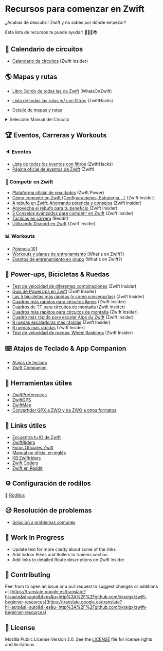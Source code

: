 # Recursos para comenzar en Zwift

¿Acabas de descubrir Zwift y no sabes por dónde empezar?

Esta lista de recursos te puede ayudar! 🚴🏻‍♂️📚

## 📆 Calendario de circuitos


- [Calendario de circuitos](https://translate.google.es/translate?hl=auto&sl=auto&tl=es&u=http%3A%2F%2Fzwiftinsider.com/schedule/) (Zwift Insider)
</details>

## :earth_americas: Mapas y rutas 
  - [Libro Gordo de todas las de Zwift](https://translate.google.es/translate?hl=auto&sl=auto&tl=es&u=http%3A%2F%2Fwhatsonzwift.com/worlds/) (WhatsOnZwift)

  - [Lista de todas las rutas w/ con filtros](https://translate.google.es/translate?hl=auto&sl=auto&tl=es&u=http%3A%2F%2Fzwifthacks.com/app/routes/) (ZwiftHacks)

  - [Detalle de mapas y rutas](maps.md)
  
  <details>
  <summary>Selección Manual del Circuito</summary>
  
  - [Con Zwift-Preferences](https://zwifthacks.com/zwift-preferences/)
  - [Editando prefs.xml](https://zwiftinsider.com/world-tag/)
  
  </details>
  
## 🏆 Eventos, Carreras y Workouts

### :speaker: Eventos

- [Lista de todos los eventos con filtros](https://translate.google.es/translate?hl=auto&sl=auto&tl=es&u=http%3A%2F%2Fzwifthacks.com/app/events/) (ZwiftHacks)
- [Página oficial de eventos de Zwift](https://translate.google.es/translate?hl=auto&sl=auto&tl=es&u=http%3A%2F%2Fzwift.com/events/) (Zwift)

### :checkered_flag: Competir en Zwift

- [Plataforma oficial de resultados](https://translate.google.es/translate?hl=auto&sl=auto&tl=es&u=http%3A%2F%2Fzwiftpower.com/) (Zwift Power)
- [Cómo competir en Zwift (Configuraciones, Estrategia,...)](https://translate.google.es/translate?hl=auto&sl=auto&tl=es&u=http%3A%2F%2Fzwiftinsider.com/how-to-race/) (Zwift Insider)
- [A rebufo en Zwift: Ahorrando potencia y consejos](https://translate.google.es/translate?hl=auto&sl=auto&tl=es&u=http%3A%2F%2Fzwiftinsider.com/zwift-drafting/) (Zwift Insider)
- [Aprovecha el rebufo para tu beneficio ](https://translate.google.es/translate?hl=auto&sl=auto&tl=es&u=http%3A%2F%2Fzwift.com/news/15937-zwift-how-to-use-the-draft-to-your-advantage) (Zwift Insider)
- [5 Consejos avanzados para competir en Zwift](https://translate.google.es/translate?hl=auto&sl=auto&tl=es&u=http%3A%2F%2Fzwiftinsider.com/5-advanced-zwift-racing-tips/) (Zwift Insider)
- [Tácticas en carrera](https://translate.google.es/translate?hl=auto&sl=auto&tl=es&u=http%3A%2F%2Fwww.reddit.com/r/Zwift/comments/df7s73/finished_my_first_race_excited_to_learn_more_race/) (Reddit)
- [Utilizando Discord en Zwift](https://translate.google.es/translate?hl=auto&sl=auto&tl=es&u=http%3A%2F%2Fzwiftinsider.com/using-discord) (Zwift Insider)

### :bar_chart: Workouts

- [Potencia 101](power101.md)
- [Workouts y planes de entrenamiento](https://translate.google.es/translate?hl=auto&sl=auto&tl=es&u=http%3A%2F%2Fwhatsonzwift.com/workouts/) (What's on Zwift?)
- [Eventos de entrenamiento en grupo](https://translate.google.es/translate?hl=auto&sl=auto&tl=es&u=http%3A%2F%2Fwhatsonzwift.com/group-workouts/) (What's on Zwift?)

## 🍄 Power-ups, Bicicletas & Ruedas

- [Test de velocidad de diferentes combinaciones](https://translate.google.es/translate?hl=auto&sl=auto&tl=es&u=http%3A%2F%2Fzwiftinsider.com/category/tips/equipment/speed-tests/) (Zwift Insider)
- [Guia de PowerUps en Zwift](https://translate.google.es/translate?hl=auto&sl=auto&tl=es&u=http%3A%2F%2Fzwiftinsider.com/powerups/) (Zwift Insider)
- [Las 5 bicicletas más rápidas (y como conseguirlas)](https://translate.google.es/translate?hl=auto&sl=auto&tl=es&u=http%3A%2F%2Fzwiftinsider.com/5-fastest-bikes/) (Zwift Insider)
- [Cuadros más rápidos para circuitos llanos](https://translate.google.es/translate?hl=auto&sl=auto&tl=es&u=http%3A%2F%2Fzwiftinsider.com/fastest-frames/) (Zwift Insider)
- [Cuadros de TT para circuitos de montaña](https://translate.google.es/translate?hl=auto&sl=auto&tl=es&u=http%3A%2F%2Fzwiftinsider.com/fastest-tt-climbing-frames/) (Zwift Insider)
- [Cuadros más rápidos para  circuitos de montaña](https://translate.google.es/translate?hl=auto&sl=auto&tl=es&u=http%3A%2F%2Fzwiftinsider.com/fastest-bike-frames-for-climbing/) (Zwift Insider)
- [Cuadro más rápido para escalar Alpe du Zwift](https://translate.google.es/translate?hl=auto&sl=auto&tl=es&u=http%3A%2F%2Fzwiftinsider.com/fastest-bike-alpe/) (Zwift Insider)
- [9 ruedas escaladoras más rápidas](https://translate.google.es/translate?hl=auto&sl=auto&tl=es&u=http%3A%2F%2Fzwiftinsider.com/9-fastest-wheels-for-climbers/) (Zwift Insider)
- [6 ruedas más rápidas](https://translate.google.es/translate?hl=auto&sl=auto&tl=es&u=http%3A%2F%2Fzwiftinsider.com/fastest-wheelsets/) (Zwift Insider)
- [Test de velocidad de ruedas: Wheel Rankings](https://translate.google.es/translate?hl=auto&sl=auto&tl=es&u=http%3A%2F%2Fzwiftinsider.com/charts-wheels/) (Zwift Insider)

## ⌨️ Atajos de Teclado & App Companion

- [Atajos de teclado](https://translate.google.es/translate?hl=auto&sl=auto&tl=es&u=http%3A%2F%2Fzwiftinsider.com/keyboard-shortcuts/)
- [Zwift Companion](https://support.zwift.com/en_us/using-the-zwift-companion-app-rJ7ayD_ES)


## 🔨 Herramientas útiles

- [ZwiftPreferences](https://translate.google.es/translate?hl=auto&sl=auto&tl=es&u=http%3A%2F%2Fzwifthacks.com/zwiftpref)
- [ZwiftGPS](https://translate.google.es/translate?hl=auto&sl=auto&tl=es&u=http%3A%2F%2Fwww.zwiftgps.com)
- [ZwiftMap](https://translate.google.es/translate?hl=auto&sl=auto&tl=es&u=http%3A%2F%2Fzwifthacks.com/zwiftmap/)
- [Convertidor GPX a ZWO y de ZWO a otros formatos](https://translate.google.es/translate?hl=auto&sl=auto&tl=es&u=http%3A%2F%2Fwhatsonzwift.com/convert/)

## 🔗 Links útiles

- [Encuentra tu ID de Zwift](https://translate.google.es/translate?hl=auto&sl=auto&tl=es&u=http%3A%2F%2Fzwiftinsider.com/find-your-zwift-user-id-2/)
- [ZwiftRiders](https://translate.google.es/translate?hl=auto&sl=auto&tl=es&u=http%3A%2F%2Fwww.facebook.com/groups/zwiftriders/)
- [Foros Oficiales Zwift](https://translate.google.es/translate?hl=auto&sl=auto&tl=es&u=http%3A%2F%2Fforums.zwift.com)
- [Manual no oficial en inglés](https://translate.google.es/translate?hl=auto&sl=auto&tl=es&u=http%3A%2F%2Ftitaniumgeek.com/zwift-user-manual-unofficial-running-updates/)
- [KB Zwiftriders](https://translate.google.es/translate?hl=auto&sl=auto&tl=es&u=http%3A%2F%2Fkb.zwiftriders.com/)
- [Zwift Coders](https://translate.google.es/translate?hl=auto&sl=auto&tl=es&u=http%3A%2F%2Fwww.facebook.com/groups/zwiftCoders/)
- [Zwift en Reddit](https://translate.google.es/translate?hl=auto&sl=auto&tl=es&u=http%3A%2F%2Fwww.reddit.com/r/Zwift/)

## ⚙️ Configuración de rodillos
 :wrench: [Rodillos](trainers.md)

## :disappointed_relieved: Resolución de problemas

- [Solución a problemas comunes](troubleshooting.md)

## 🚧 Work In Progress

- Update text for more clarity about some of the links
- Add Indoor Bikes and Rollers to trainers section
- Add links to detailed Route descriptions on Zwift Insider

## 🤝 Contributing

Feel from to open an issue or a pull request to suggest changes or additions at [https://translate.google.es/translate?hl=auto&sl=auto&tl=es&u=http%3A%2F%2Fgithub.com/xkraigx/zwift-beginner-resources](https://translate.google.es/translate?hl=auto&sl=auto&tl=es&u=http%3A%2F%2Fgithub.com/xkraigx/zwift-beginner-resources).

## 📝 License

Mozilla Public License Version 2.0. See the [LICENSE](LICENSE) file for license rights and limitations.
